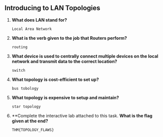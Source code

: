 ## Introducing to LAN Topologies

1. **What does LAN stand for?**
    ```
    Local Area Network
    ```

2. **What is the verb given to the job that Routers perform?**
    ```
    routing
    ```

3. **What device is used to centrally connect multiple devices on the local network and transmit data to the correct location?**
    ```
    switch
    ```

4. **What topology is cost-efficient to set up?**
    ```
    bus tobology
    ```

5. **What topology is expensive to setup and maintain?**
    ```
    star topology
    ```

6. **Complete the interactive lab attached to this task. **What is the flag given at the end?**
    ```
    THM{TOPOLOGY_FLAWS}
    ```